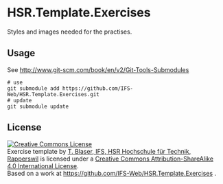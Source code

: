 # HSR.Template.Exercises

Styles and images needed for the practises.


## Usage

See http://www.git-scm.com/book/en/v2/Git-Tools-Submodules

```shell
# use
git submodule add https://github.com/IFS-Web/HSR.Template.Exercises.git
# update
git submodule update
```


## License

<a rel="license" href="http://creativecommons.org/licenses/by-sa/4.0/"><img alt="Creative Commons License" style="border-width:0" src="https://i.creativecommons.org/l/by-sa/4.0/88x31.png" /></a><br />
<span xmlns:dct="http://purl.org/dc/terms/" property="dct:title">Exercise template</span> by <a xmlns:cc="http://creativecommons.org/ns#" href="www.ifs.hsr.ch" property="cc:attributionName" rel="cc:attributionURL">T. Blaser, IFS, HSR Hochschule für Technik, Rapperswil</a> is licensed under a <a rel="license" href="http://creativecommons.org/licenses/by-sa/4.0/">Creative Commons Attribution-ShareAlike 4.0 International License</a>.
<br />Based on a work at <a xmlns:dct="http://purl.org/dc/terms/" href="https://github.com/IFS-Web/HSR.Template.Practises" rel="dct:source">https://github.com/IFS-Web/HSR.Template.Exercises
</a>.
